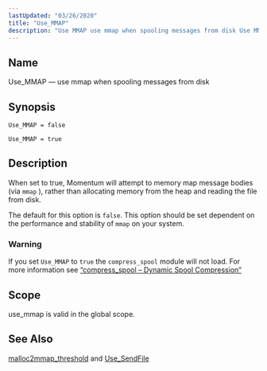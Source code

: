 ```yaml
---
lastUpdated: "03/26/2020"
title: "Use_MMAP"
description: "Use MMAP use mmap when spooling messages from disk Use MMAP false Use MMAP true When set to true Momentum will attempt to memory map message bodies via mmap rather than allocating memory from the heap and reading the file from disk The default for this option is false This..."
---
```


<a name="conf.ref.use_mmap"></a> 
## Name

Use_MMAP — use mmap when spooling messages from disk

## Synopsis

`Use_MMAP = false`

`Use_MMAP = true`

<a name="idp12384432"></a> 
## Description

When set to true, Momentum will attempt to memory map message bodies (via `mmap` ), rather than allocating memory from the heap and reading the file from disk.

The default for this option is `false`. This option should be set dependent on the performance and stability of `mmap` on your system.

### Warning

If you set `Use_MMAP` to `true` the `compress_spool` module will not load. For more information see [“compress_spool – Dynamic Spool Compression”](/momentum/3/3-reference/3-reference-modules-compress-spool)

<a name="idp12390736"></a> 
## Scope

use_mmap is valid in the global scope.

<a name="idp12392368"></a> 
## See Also

[malloc2mmap_threshold](/momentum/3/3-reference/3-reference-conf-ref-malloc-2-mmap-threshold) and [Use_SendFile](/momentum/3/3-reference/3-reference-conf-ref-use-sendfile)
